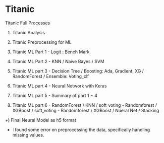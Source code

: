 # Titanic
Titanic Full Processes

1) Titanic Analysis

2) Titanic Preprocessing for ML

3) Titanic ML Part 1 - Logit : Bench Mark

4) Titanic ML Part 2 - KNN / Naive Bayes / SVM

5) Titanic ML part 3 - Decision Tree / Boosting: Ada, Gradient, XG / RandomForest / Ensemble: Voting_clf

6) Titanic ML part 4 - Neural Network with Keras

7) Titanic ML part 5 - Summary of part 1 ~ 4

8) Titanic ML part 6 - RandomForest / KNN / soft_voting - Randomforest / XGBoost / soft_voting - Randomforest / XGBoost / Nueral Net / Stacking

+) Final Neural Model as h5 format


- I found some error on preprocessing the data, specifically handling missing values.
